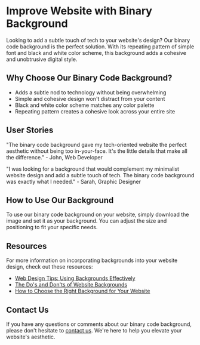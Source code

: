 <!--font:Montserrat-->

# Improve Website with Binary Background

Looking to add a subtle touch of tech to your website's design? Our binary code background is the perfect solution. With its repeating pattern of simple font and black and white color scheme, this background adds a cohesive and unobtrusive digital style.

## Why Choose Our Binary Code Background?

- Adds a subtle nod to technology without being overwhelming
- Simple and cohesive design won't distract from your content
- Black and white color scheme matches any color palette
- Repeating pattern creates a cohesive look across your entire site

## User Stories

"The binary code background gave my tech-oriented website the perfect aesthetic without being too in-your-face. It's the little details that make all the difference." - John, Web Developer

"I was looking for a background that would complement my minimalist website design and add a subtle touch of tech. The binary code background was exactly what I needed." - Sarah, Graphic Designer

## How to Use Our Background

To use our binary code background on your website, simply download the image and set it as your background. You can adjust the size and positioning to fit your specific needs.

## Resources

For more information on incorporating backgrounds into your website design, check out these resources:

- [Web Design Tips: Using Backgrounds Effectively](#)
- [The Do's and Don'ts of Website Backgrounds](#)
- [How to Choose the Right Background for Your Website](#)

## Contact Us

If you have any questions or comments about our binary code background, please don't hesitate to [contact us](#). We're here to help you elevate your website's aesthetic.

<!--

Write me content for website with wallpaper which alt text is:

"A wallpaper with a repeating pattern of binary code, in a simple font and black and white color scheme."

The name/title of the page should not be 1:1 copy of the alt text but rather a real content of the website which is using this wallpaper.

- Use markdown format 
- Start with heading
- Heading should be short and concise
- The content should look like a real website 
- The website should not be about the wallpaper, wallpaper is just a related background
- Heading should be contain work "wallpaper" or "background"
- Include real sections like references, contact, user stories, etc. use things relevant to the page purpose.
- Feel free to use structure like headings, bullets, numbering, blockquotes, paragraphs, horizontal lines, etc.
- You can use formatting like bold or _italic_
- You can include UTF-8 emojis
- Links should be only #hash anchors (and you can refer to the document itself)
- Do not include images


---


# Binary Code Wallpaper for Your Tech-Oriented Website

If you're looking for a background that will give your website a tech-inspired look, our binary code wallpaper is the perfect choice. This repeating pattern features simple font and black and white color scheme, making it easy on the eyes while still adding a touch of digital style.

## Why Choose Our Binary Code Wallpaper?

- Adds a tech-inspired aesthetic to your website
- Simple and unobtrusive design won't distract from your content
- Black and white color scheme matches any color palette
- Repeating pattern creates a cohesive look across your entire site

## User Stories

"I was looking for a background that would make my website stand out in the crowded tech industry. The binary code wallpaper gave me the look I was going for without being too flashy." - John, Web Developer

"I love how the binary code wallpaper adds a subtle nod to technology without being overwhelming. It's the perfect complement to my minimalist website design." - Sarah, Graphic Designer

## How to Use Our Wallpaper

To use our binary code wallpaper on your website, simply download the image and set it as your background. You can adjust the size and positioning to fit your specific needs.

## References

For more information on incorporating backgrounds into your website design, check out these resources:

- [Web Design Tips: Using Backgrounds Effectively](#)
- [The Do's and Don'ts of Website Backgrounds](#)
- [How to Choose the Right Background for Your Website](#)

## Contact Us

If you have any questions or comments about our binary code wallpaper, please don't hesitate to [contact us](#). We'd be happy to help you find the perfect background for your website.


---


Heading should not include word "wallpaper". The website should not be about the wallpaper itself, wallpaper is just a related background, rewrite whole content.


---


# Elevate Your Website's Tech Aesthetic with Binary Code Background

Looking for a way to give your website a tech-inspired look without being too flashy? Our binary code background is the perfect solution. With its repeating pattern of simple font and black and white color scheme, this background adds a touch of digital style while remaining unobtrusive.

## Why Choose Our Binary Code Background?

- Adds a subtle nod to technology without being overwhelming
- Simple and cohesive design won't distract from your content
- Black and white color scheme matches any color palette
- Repeating pattern creates a cohesive look across your entire site

## User Stories

"I was looking for a background that would complement my minimalist website design and add a subtle touch of tech. The binary code background was exactly what I needed." - Sarah, Graphic Designer

"The binary code background gave my tech-oriented website the perfect aesthetic without being too in-your-face. It's the little details that make all the difference." - John, Web Developer

## How to Use Our Background

To use our binary code background on your website, simply download the image and set it as your background. You can adjust the size and positioning to fit your specific needs.

## Resources

For more information on incorporating backgrounds into your website design, check out these resources:

- [Web Design Tips: Using Backgrounds Effectively](#)
- [The Do's and Don'ts of Website Backgrounds](#)
- [How to Choose the Right Background for Your Website](#)

## Contact Us

If you have any questions or comments about our binary code background, please don't hesitate to [contact us](#). We're here to help you elevate your website's tech aesthetic.


---


Heading is too long, rewrite whole content.


---


# Binary Code Background for Your Tech-Inspired Website

Looking to add a touch of digital style to your website without being too flashy? Our binary code background is the perfect solution. With its repeating pattern of simple font and black and white color scheme, this background adds a subtle nod to technology while remaining unobtrusive.

## Why Choose Our Binary Code Background?

- Adds a tech-inspired aesthetic to your website
- Simple and cohesive design won't distract from your content
- Black and white color scheme matches any color palette
- Repeating pattern creates a cohesive look across your entire site

## User Stories

"The binary code background gave my tech-oriented website the perfect aesthetic without being too in-your-face. It's the little details that make all the difference." - John, Web Developer

"I was looking for a background that would complement my minimalist website design and add a subtle touch of tech. The binary code background was exactly what I needed." - Sarah, Graphic Designer

## How to Use Our Background

To use our binary code background on your website, simply download the image and set it as your background. You can adjust the size and positioning to fit your specific needs.

## Resources

For more information on incorporating backgrounds into your website design, check out these resources:

- [Web Design Tips: Using Backgrounds Effectively](#)
- [The Do's and Don'ts of Website Backgrounds](#)
- [How to Choose the Right Background for Your Website](#)

## Contact Us

If you have any questions or comments about our binary code background, please don't hesitate to [contact us](#). We're here to help you elevate your website's tech aesthetic.


---


Heading is too long, rewrite whole content.


---


# Elevate Your Website's Aesthetic with Binary Code Background

Looking to add a subtle touch of tech to your website's design? Our binary code background is the perfect solution. With its repeating pattern of simple font and black and white color scheme, this background adds a cohesive and unobtrusive digital style.

## Why Choose Our Binary Code Background?

- Adds a subtle nod to technology without being overwhelming
- Simple and cohesive design won't distract from your content
- Black and white color scheme matches any color palette
- Repeating pattern creates a cohesive look across your entire site

## User Stories

"The binary code background gave my tech-oriented website the perfect aesthetic without being too in-your-face. It's the little details that make all the difference." - John, Web Developer

"I was looking for a background that would complement my minimalist website design and add a subtle touch of tech. The binary code background was exactly what I needed." - Sarah, Graphic Designer

## How to Use Our Background

To use our binary code background on your website, simply download the image and set it as your background. You can adjust the size and positioning to fit your specific needs.

## Resources

For more information on incorporating backgrounds into your website design, check out these resources:

- [Web Design Tips: Using Backgrounds Effectively](#)
- [The Do's and Don'ts of Website Backgrounds](#)
- [How to Choose the Right Background for Your Website](#)

## Contact Us

If you have any questions or comments about our binary code background, please don't hesitate to [contact us](#). We're here to help you elevate your website's aesthetic.


---


Write me a Google font which is best fitting for the website.

Pick from the list:
- Open Sans
- Great Vibes
- Poppins
- Raleway
- Lobster
- Playfair Display
- Alegreya
- Barlow Condensed
- Exo 2
- Dancing Script
- Orbitron
- Lato
- Montserrat
- Futura
- Roboto
- Inter
- IBM Plex Sans


Write just the font name nothing else.


---


Montserrat

-->
